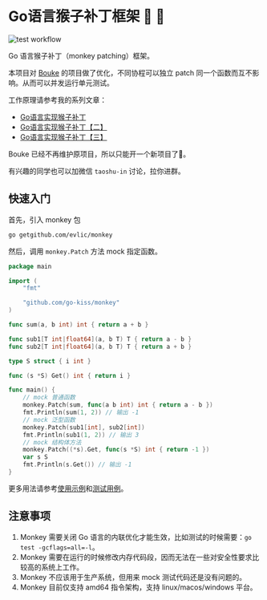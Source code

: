 # Go语言猴子补丁框架 🙉 🐒

![test workflow](https://github.com/go-kiss/monkey/actions/workflows/go.yml/badge.svg)

Go 语言猴子补丁（monkey patching）框架。

本项目对 [Bouke](https://bou.ke/blog/monkey-patching-in-go/) 的项目做了优化，不同协程可以独立 patch 同一个函数而互不影响。从而可以并发运行单元测试。

工作原理请参考我的系列文章：

- [Go语言实现猴子补丁](https://taoshu.in/go/monkey.html)
- [Go语言实现猴子补丁【二】](https://taoshu.in/go/monkey-2.html)
- [Go语言实现猴子补丁【三】](https://taoshu.in/go/monkey-3.html)

Bouke 已经不再维护原项目，所以只能开一个新项目了🤣。

有兴趣的同学也可以加微信 `taoshu-in` 讨论，拉你进群。

## 快速入门

首先，引入 monkey 包

```bash
go getgithub.com/evlic/monkey
```

然后，调用 `monkey.Patch` 方法 mock 指定函数。

```go
package main

import (
	"fmt"

	"github.com/go-kiss/monkey"
)

func sum(a, b int) int { return a + b }

func sub1[T int|float64](a, b T) T { return a - b }
func sub2[T int|float64](a, b T) T { return a + b }

type S struct { i int }

func (s *S) Get() int { return i }

func main() {
	// mock 普通函数
	monkey.Patch(sum, func(a b int) int { return a - b })
	fmt.Println(sum(1, 2)) // 输出 -1
	// mock 泛型函数
	monkey.Patch(sub1[int], sub2[int])
	fmt.Println(sub1(1, 2)) // 输出 3
	// mock 结构体方法
	monkey.Patch((*s).Get, func(s *S) int { return -1 })
	var s S
	fmt.Println(s.Get()) // 输出 -1
}
```

更多用法请参考[使用示例](./examples)和[测试用例](./monkey_test.go)。

## 注意事项

1. Monkey 需要关闭 Go 语言的内联优化才能生效，比如测试的时候需要：`go test -gcflags=all=-l`。
2. Monkey 需要在运行的时候修改内存代码段，因而无法在一些对安全性要求比较高的系统上工作。
3. Monkey 不应该用于生产系统，但用来 mock 测试代码还是没有问题的。
4. Monkey 目前仅支持 amd64 指令架构，支持 linux/macos/windows 平台。
